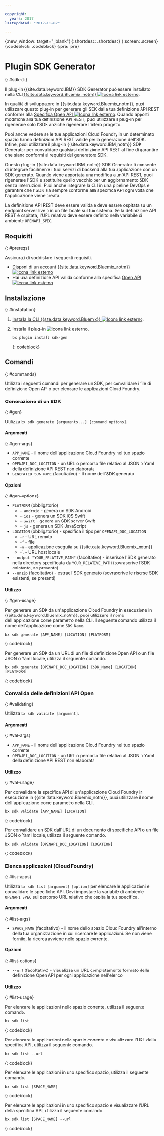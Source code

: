```yaml
---

copyright:
  years: 2017
lastupdated: "2017-11-02"

---
```

{:new_window: target="_blank"}
{:shortdesc: .shortdesc}
{:screen: .screen}
{:codeblock: .codeblock}
{:pre: .pre}

# Plugin SDK Generator
{: #sdk-cli}

Il plug-in {{site.data.keyword.IBM}} SDK Generator può essere installato nella CLI [{{site.data.keyword.Bluemix_notm}} ![Icona link esterno](../icons/launch-glyph.svg "Icona link esterno")](/docs/cli/reference/bluemix_cli/index.html "Icona link esterno").

In qualità di sviluppatore in {{site.data.keyword.Bluemix_notm}}, puoi utilizzare questo plug-in per generare gli SDK dalla tua definizione API REST conforme alla [Specifica Open API ![Icona link esterno](../icons/launch-glyph.svg "Icona link esterno")](https://www.openapis.org/ "Icona link esterno"). Quando apporti modifiche alla tua definizione API REST, puoi utilizzare il plug-in per rigenerare solo l'SDK anziché rigenerare l'intero progetto.

Puoi anche vedere se le tue applicazioni Cloud Foundry in un determinato spazio hanno definizioni API REST valide per la generazione dell'SDK. Infine, puoi utilizzare il plug-in {{site.data.keyword.IBM_notm}} SDK Generator per convalidare qualsiasi definizione API REST al fine di garantire che siano conformi ai requisiti del generatore SDK.

Questo plug-in {{site.data.keyword.IBM_notm}} SDK Generator ti consente di integrare facilmente i tuoi servizi di backend alla tua applicazione con un SDK generato. Quando viene apportata una modifica a un'API REST, puoi rigenerare l'SDK e sostituire quello vecchio per un aggiornamento SDK senza interruzioni. Puoi anche integrare la CLI in una pipeline DevOps e garantire che l'SDK sia sempre conforme alla specifica API ogni volta che l'applicazione viene creata.

La definizione API REST deve essere valida e deve essere ospitata su un endpoint server live o in un file locale sul tuo sistema. Se la definizione API REST è ospitata, l'URL relativo deve essere definito nella variabile di ambiente `OPENAPI_SPEC`.


## Requisiti
{: #prereqs}

Assicurati di soddisfare i seguenti requisiti.

* Disponi di un account [{{site.data.keyword.Bluemix_notm}} ![Icona link esterno](../icons/launch-glyph.svg "Icona link esterno")](http://bluemix.net "Icona link esterno")
* Hai una definizione API valida conforme alla specifica [Open API ![Icona link esterno](../icons/launch-glyph.svg "Icona link esterno")](https://www.openapis.org/ "Icona link esterno")


## Installazione
{: #installation}

1. [Installa la CLI {{site.data.keyword.Bluemix}} ![Icona link esterno](../icons/launch-glyph.svg "Icona link esterno")](http://clis.ng.bluemix.net/ui/home.html "Icona link esterno").

2. [Installa il plug-in ![Icona link esterno](../icons/launch-glyph.svg "Icona link esterno")](/docs/cli/reference/bluemix_cli/index.html#install_plug-in "Icona link esterno").

	```
	bx plugin install sdk-gen
	```
	{: codeblock}


## Comandi
{: #commands}

Utilizza i seguenti comandi per generare un SDK, per convalidare i file di definizione Open API o per elencare le applicazioni Cloud Foundry.


### Generazione di un SDK
{: #gen}

Utilizza `bx sdk generate [arguments...] [command options]`.


#### Argomenti
{: #gen-args}

* `APP_NAME` - il nome dell'applicazione Cloud Foundry nel tuo spazio corrente
* `OPENAPI_DOC_LOCATION` - un URL o percorso file relativo al JSON o Yaml della definizione API REST non elaborata
* `GENERATED_SDK_NAME` (facoltativo) - il nome dell'SDK generato


#### Opzioni
{: #gen-options}

* `PLATFORM` (obbligatorio)
   * `--android` - genera un SDK Android
   * `--ios` - genera un SDK iOS Swift
   * `--swift` - genera un SDK server Swift
   * `--js` - genera un SDK JavaScript
* `LOCATION` (obbligatorio) - specifica il tipo per `OPENAPI_DOC_LOCATION`
   * `-r` - URL remoto
   * `-f` - file
   * `-a` - applicazione eseguita su {{site.data.keyword.Bluemix_notm}}
   * `-l` - URL host locale
* `--output "YOUR_RELATIVE_PATH"` (facoltativo) - inserisce l'SDK generato nella directory specificata da `YOUR_RELATIVE_PATH` (sovrascrive l'SDK esistente, se presente)
* `--unzip` (facoltativo) - estrae l'SDK generato (sovrascrive le risorse SDK esistenti, se presenti)


#### Utilizzo
{: #gen-usage}

Per generare un SDK da un'applicazione Cloud Foundry in esecuzione in {{site.data.keyword.Bluemix_notm}}, puoi utilizzare il nome dell'applicazione come parametro nella CLI. Il seguente comando utilizza il nome dell'applicazione come `SDK_Name`.

```
bx sdk generate [APP_NAME] [LOCATION] [PLATFORM]
```
{: codeblock}

Per generare un SDK da un URL di un file di definizione Open API o un file JSON o Yaml locale, utilizza il seguente comando.

```
bx sdk generate [OPENAPI_DOC_LOCATION] [SDK_Name] [LOCATION] [PLATFORM]
```
{: codeblock}


### Convalida delle definizioni API Open
{: #validating}

Utilizza `bx sdk validate [argument]`.


#### Argomenti
{: #val-args}

* `APP_NAME` - il nome dell'applicazione Cloud Foundry nel tuo spazio corrente
* `OPENAPI_DOC_LOCATION` - un URL o percorso file relativo al JSON o Yaml della definizione API REST non elaborata


#### Utilizzo
{: #val-usage}

Per convalidare la specifica API di un'applicazione Cloud Foundry in esecuzione in {{site.data.keyword.Bluemix_notm}}, puoi utilizzare il nome dell'applicazione come parametro nella CLI.

```
bx sdk validate [APP_NAME] [LOCATION]
```
{: codeblock}

Per convalidare un SDK dall'URL di un documento di specifiche API o un file JSON o Yaml locale, utilizza il seguente comando.

```
bx sdk validate [OPENAPI_DOC_LOCATION] [LOCATION]
```
{: codeblock}



### Elenca applicazioni (Cloud Foundry)
{: #list-apps}

Utilizza `bx sdk list [argument] [option]` per elencare le applicazioni e convalidare le specifiche API. Devi impostare la variabile di ambiente `OPENAPI_SPEC` sul percorso URL relativo che ospita la tua specifica.


#### Argomenti
{: #list-args}

* `SPACE_NAME` (facoltativo) - il nome dello spazio Cloud Foundry all'interno della tua organizzazione in cui ricercare le applicazioni. Se non viene fornito, la ricerca avviene nello spazio corrente.


#### Opzioni
{: #list-options}

* `--url` (facoltativo) - visualizza un URL completamente formato della definizione Open API per ogni applicazione nell'elenco


#### Utilizzo
{: #list-usage}

Per elencare le applicazioni nello spazio corrente, utilizza il seguente comando.

```
bx sdk list
```
{: codeblock}

Per elencare le applicazioni nello spazio corrente e visualizzare l'URL della specifica API, utilizza il seguente comando.

```
bx sdk list --url
```
{: codeblock}

Per elencare le applicazioni in uno specifico spazio, utilizza il seguente comando.

```
bx sdk list [SPACE_NAME]
```
{: codeblock}

Per elencare le applicazioni in uno specifico spazio e visualizzare l'URL della specifica API, utilizza il seguente comando.

```
bx sdk list [SPACE_NAME] --url
```
{: codeblock}
